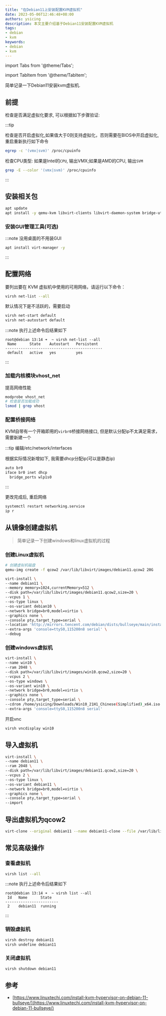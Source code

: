 ```yaml
---
title: "在Debian11上安装配置KVM虚拟机"
date: 2023-05-06T12:46:48+08:00
authors: ysicing
description: 本文主要介绍基于Debian11安装配置KVM虚拟机
tags:
- debian
- kvm
keywords:
- debian
- kvm
---
```


import Tabs from '@theme/Tabs';

import TabItem from '@theme/TabItem';

简单记录一下Debian11安装kvm虚拟机.

<!-- truncate -->

## 前提

检查是否满足虚拟化要求, 可以根据如下步骤验证:

:::tip

检查是否开启虚拟化,如果值大于0则支持虚拟化，否则需要在BIOS中开启虚拟化, 重启重新执行如下命令

```bash
egrep -c '(vmx|svm)' /proc/cpuinfo
```

检查CPU类型: 如果是Intel的`CPU`, 输出VMX;如果是AMD的CPU, 输出`SVM`

```bash
grep -E --color '(vmx|svm)' /proc/cpuinfo
```

:::

## 安装相关包

```bash title="主要是qemu-kvm和libvirt"
apt update
apt install -y qemu-kvm libvirt-clients libvirt-daemon-system bridge-utils virtinst libvirt-daemon
```

### 安装GUI管理工具(可选)

:::note 没用桌面的不用装GUI

```bash
apt install virt-manager -y
```

:::

## 配置网络

要列出要在 KVM 虚拟机中使用的可用网络，请运行以下命令：

```bash
virsh net-list --all
```

默认情况下是不活跃的，需要启动

```bash
virsh net-start default
virsh net-autostart default
```



:::note 执行上述命令后结果如下

```log
root@debian 13:14 ➜  ~ virsh net-list --all
 Name      State    Autostart   Persistent
--------------------------------------------
 default   active   yes         yes
```

:::

### 加载内核模块vhost_net

提高网络性能

```bash
modprobe vhost_net
# 检查是否加载成功
lsmod | grep vhost
```

### 配置桥接网络

KVM自带有一个开箱即用的`virbr0`桥接网络接口, 但是默认分配ip不太满足需求，需要新建一个

:::tip 编辑/etc/network/interfaces

根据实际情况新增如下, 我需要dhcp分配ip(可以是静态ip)

```bash
auto br0
iface br0 inet dhcp
  bridge_ports wlp1s0
```

:::

更改完成后, 重启网络

```bash
systemctl restart networking.service
ip r
```

## 从镜像创建虚拟机

> 简单记录一下创建windows和linux虚拟机的过程

### 创建Linux虚拟机

```bash
# 创建虚拟机磁盘
qemu-img create -f qcow2 /var/lib/libvirt/images/debian11.qcow2 20G

virt-install \
--name debian11 \
--memory memory=1024,currentMemory=512 \
--disk path=/var/lib/libvirt/images/debian11.qcow2,size=20 \
--vcpus 1 \
--os-type linux \
--os-variant debian10 \
--network bridge=br0,model=virtio \
--graphics none \
--console pty,target_type=serial \
--location 'http://mirrors.tencent.com/debian/dists/bullseye/main/installer-amd64/' \
--extra-args 'console=ttyS0,115200n8 serial' \
--debug
```

### 创建windows虚拟机

```bash
virt-install \
--name win10 \
--ram 2048 \
--disk path=/var/lib/libvirt/images/win10.qcow2,size=20 \
--vcpus 2 \
--os-type windows \
--os-variant win10 \
--network bridge=br0,model=virtio \
--graphics none \
--console pty,target_type=serial \
--cdrom /home/ysicing/Downloads/Win10_21H1_Chinese(Simplified)_x64.iso \
--extra-args 'console=ttyS0,115200n8 serial'
```

开启vnc

```bash
virsh vncdisplay win10
```

## 导入虚拟机

```bash
virt-install \
--name debian11 \
--ram 2048 \
--disk path=/var/lib/libvirt/images/debian11.qcow2,size=20 \
--vcpus 2 \
--os-type linux \
--os-variant debian11 \
--network bridge=br0,model=virtio \
--graphics none \
--console pty,target_type=serial \
--import
```

## 导出虚拟机为qcow2

```bash
virt-clone --original debian11 --name debian11-clone --file /var/lib/libvirt/images/debian11-clone.qcow2
```

## 常见高级操作

### 查看虚拟机

```bash
virsh list --all
```

:::note 执行上述命令后结果如下

```log
root@debian 13:14 ➜  ~ virsh list --all
 Id   Name      State
------------------------
 2    debian11  running
```

:::

### 销毁虚拟机

```bash
virsh destroy debian11
virsh undefine debian11
```

### 关闭虚拟机

```bash
virsh shutdown debian11
```

## 参考

- [https://www.linuxtechi.com/install-kvm-hypervisor-on-debian-11-bullseye/](https://www.linuxtechi.com/install-kvm-hypervisor-on-debian-11-bullseye/)

